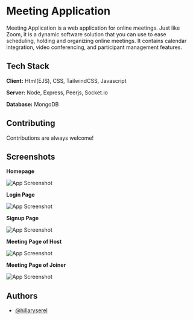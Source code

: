 
# Meeting Application

Meeting Application is a web application for online meetings. Just like Zoom, it is a dynamic software solution that you can use to ease scheduling, holding and organizing online meetings. It contains calendar integration, video conferencing, and participant management features. 


## Tech Stack

**Client:** Html(EJS), CSS, TailwindCSS, Javascript

**Server:** Node, Express, Peerjs, Socket.io

**Database:** MongoDB


## Contributing

Contributions are always welcome!


## Screenshots

**Homepage**

![App Screenshot]()

**Login Page**

![App Screenshot]()

**Signup Page**

![App Screenshot]()

**Meeting Page of Host**

![App Screenshot]()

**Meeting Page of Joiner**

![App Screenshot]()


## Authors

- [@hillaryserel](https://www.github.com/hillaryserel)

